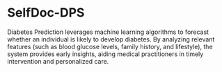 # SelfDoc-DPS
Diabetes Prediction leverages machine learning algorithms to forecast whether an individual is likely to develop diabetes. By analyzing relevant features (such as blood glucose levels, family history, and lifestyle), the system provides early insights, aiding medical practitioners in timely intervention and personalized care. 
